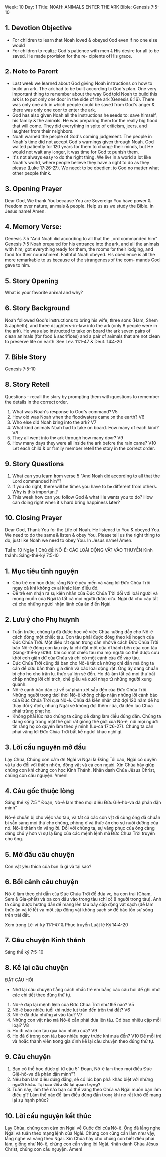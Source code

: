 Week: 10
Day: 1
Title: NOAH: ANIMALS ENTER THE ARK
Bible: Genesis 7:5-10
## 1. Devotion Objective
- For children to learn that Noah loved & obeyed God even if no one else would
- For children to realize God's patience with men & His desire for all to be saved. He made provision for the re- cipients of His grace.

## 2. Note to Parent
- Last week we learned about God giving Noah instructions on how to build an ark. The ark had to be built according to God's plan. One very important thing to remember about the way God told Noah to build this ark is to put only one door in the side of the ark (Genesis 6:16). There was only one ark in which people could be saved from God's anger & there was only one door to enter the ark.
- God has also given Noah all the instructions he needs to: save himself, his family & the animals. He was preparing them for the really big flood that will come. They did everything in spite of criticism, jeers, and laughter from their neighbors.
 - Noah warned the people of God's coming judgement. The people in Noah's time did not accept God's warnings given through Noah. God waited patiently for 120 years for them to change their minds, but He would not wait any longer, it was time for God to punish them.
- It's not always easy to do the right thing. We live in a world a lot like Noah's world, where people believe they have a right to do as they please (Luke 17:26-27). We need: to be obedient to God no matter what other people think.

## 3. Opening Prayer
Dear God, We thank You because You are Sovereign You have power & freedom over nature, animals & people. Help us as we study the Bible. In Jesus name! Amen.

## 4. Memory Verse:
Genesis 7:5 "And Noah did according to all that the Lord commanded him" Genesis 7:5 Noah prepared for his entrance into the ark, and all the animals with him; got everything ready for them, the rooms for their lodging, and food for their nourishment. Faithful Noah obeyed. His obedience is all the more remarkable to us because of the strangeness of the com- mands God gave to him.

## 5. Story Opening
What is your favorite animal and why?

## 6. Story Background
Noah followed God's instructions to bring his wife, three sons (Ham, Shem & Japheth), and three daughters-in-law into the ark (only 8 people were in the ark). He was also instructed to take on board the ark seven pairs of clean animals (for food & sacrifices) and a pair of animals that are not clean to preserve life on earth. See Lev. 11:1-47 & Deut. 14:4-20

## 7. Bible Story
Genesis 7:5-10

## 8. Story Retell
Questions - recall the story by prompting them with questions to remember the details in the correct order.
1. What was Noah's response to God's command? V5
2. How old was Noah when the floodwaters came on the earth? V6
3. Who else did Noah bring into the ark? V7
4. What kind animals Noah had to take on board. How many of each kind? V8
5. They all went into the ark through how many door? V9
6. How many days they were all inside the ark before the rain came? V10
Let each child & or family member retell the story in the correct order.

## 9. Story Questions
1. What can you learn from verse 5 "And Noah did according to all that the Lord commanded him"?
2. If you do right, there will be times you have to be different from others. Why is this important?
3. This week how can you follow God & what He wants you to do? How can doing right when it's hard bring happiness later?

## 10. Closing Prayer
Dear God, Thank You for the Life of Noah. He listened to You & obeyed You. We need to do the same & listen & obey You. Please tell us the right thing to do, just like Noah we need to obey You. In Jesus name! Amen.

Tuần: 10
Ngày 1
Chủ đề: NÔ-Ê: CÁC LOÀI ĐỘNG VẬT VÀO THUYỀN
Kinh thánh: Sáng-thế-ký 7:5-10

## 1. Mục tiêu tĩnh nguyện
- Cho trẻ em học được rằng Nô-ê yêu mến và vâng lời Đức Chúa Trời ngay cả khi không có ai khác làm điều đó.
- Để trẻ em nhận ra sự kiên nhẫn của Đức Chúa Trời đối với loài người và mong muốn của Ngài là tất cả mọi người được cứu. Ngài đã chu cấp tất cả cho những người nhận lãnh của ân điển Ngài.

## 2. Lưu ý cho Phụ huynh
- Tuần trước, chúng ta đã được học về việc Chúa hướng dẫn cho Nô-ê cách đóng một chiếc tàu. Con tàu phải được đóng theo kế hoạch của Đức Chúa Trời. Một điều rất quan trọng cần nhớ về cách Đức Chúa Trời bảo Nô-ê đóng con tàu này là chỉ đặt một cửa ở thành bên của con tàu (Sáng-thế-ký 6:16). Chỉ có một chiếc tàu mà mọi người có thể được cứu khỏi cơn giận dữ của Chúa và chỉ có một cánh cửa để vào tàu.
- Đức Chúa Trời cũng đã ban cho Nô-ê tất cả những chỉ dẫn mà ông ta cần để cứu bản thân, gia đình và các loài động vật. Ông ấy đang chuẩn bị cho họ cho trận lụt thực sự lớn sẽ đến. Họ đã làm tất cả mọi thứ bất chấp những lời chỉ trích, chế giễu và cười nhạo từ những người xung quanh.
 - Nô-ê cảnh báo dân sự về sự phán xét sắp đến của Đức Chúa Trời. Những người trong thời thời Nô-ê không chấp nhận những lời cảnh báo của Đức Chúa Trời qua Nô-ê. Chúa đã kiên nhẫn chờ đợi 120 năm để họ thay đổi ý định, nhưng Ngài sẽ không đợi thêm nữa, đã đến lúc Chúa phải trừng phạt họ.
- Không phải lúc nào chúng ta cũng dễ dàng làm điều đúng đắn. Chúng ta đang sống trong một thế giới rất giống thế giới của Nô-ê, nơi mọi người tin rằng họ có quyền làm theo ý mình (Lu-ca 17:26-27). Chúng ta cần phải vâng lời Đức Chúa Trời bất kể người khác nghĩ gì.

## 3. Lời cầu nguyện mở đầu
Lạy Chúa, Chúng con cảm ơn Ngài vì Ngài là Đấng Tối cao, Ngài có quyền và tự do đối với thiên nhiên, động vật và cả con người. Xin Chúa hãy giúp chúng con khi chúng con học Kinh Thánh. Nhân danh Chúa Jêsus Christ, chúng con cầu nguyện. Amen!

## 4. Câu gốc thuộc lòng
Sáng thế ký 7:5 " Đoạn, Nô-ê làm theo mọi điều Đức Giê-hô-va đã phán dặn mình"

Nô-ê chuẩn bị cho việc vào tàu, và tất cả các con vật đi cùng ông đã chuẩn bị sẵn sàng mọi thứ cho chúng, phòng ở và thức ăn cho sự nuôi dưỡng của nó. Nô-ê thành tín vâng lời. Đối với chúng ta, sự vâng phục của ông càng đáng chú ý hơn vì sự lạ lùng của các mệnh lệnh mà Đức Chúa Trời truyền cho ông.

## 5. Mở đầu câu chuyện
Con vật yêu thích của bạn là gì và tại sao?

## 6. Bối cảnh câu chuyện
Nô-ê làm theo chỉ dẫn của Đức Chúa Trời để đưa vợ, ba con trai (Cham, Sem & Gia-phết) và ba con dâu vào trong tàu (chỉ có 8 người trong tàu). Anh ta cũng được hướng dẫn để mang lên tàu bảy cặp động vật sạch (để làm thức ăn và tế lễ) và một cặp động vật không sạch sẽ để bảo tồn sự sống trên trái đất.

Xem trong Lê-vi-ký 11:1-47 & Phục truyền Luật lệ Ký 14:4-20

## 7. Câu chuyện Kinh thánh
Sáng thế ký 7:5-10

## 8. Kể lại câu chuyện
ĐẶT CÂU HỎI
- Nhớ lại câu chuyện bằng cách nhắc trẻ em bằng các câu hỏi để ghi nhớ các chi tiết theo đúng thứ tự.
1. Nô-ê đáp lại mệnh lệnh của Đức Chúa Trời như thế nào? V5
2. Nô-ê bao nhiêu tuổi khi nước lụt tràn đến trên trái đất? V6
3. Nô-ê đã đưa những ai vào tàu? V7
4. Những con vật nào mà Nô-ê cần phải đưa lên tàu. Có bao nhiêu cặp mỗi loại? V8
5. Họ đi vào con tàu qua bao nhiêu cửa? V9
6. Họ đã ở trong con tàu bao nhiêu ngày trước khi mưa đến? V10
Để mỗi trẻ và hoặc thành viên trong gia đình kể lại câu chuyện theo đúng thứ tự.

## 9. Câu chuyện
1. Bạn có thể học được gì từ câu 5" Đoạn, Nô-ê làm theo mọi điều Đức Giê-hô-va đã phán dặn mình"?
2. Nếu bạn làm điều đúng đắng, sẽ có lúc bạn phải khác biệt với những người khác. Tại sao điều đó lại quan trọng?
3. Tuần này, làm thế nào bạn có thể vâng theo Chúa và Ngài muốn bạn làm điều gì? Làm thế nào để làm điều đúng đắn trong khi nó rất khó để mang lại sự hạnh phúc?

## 10. Lời cầu nguyện kết thúc
Lạy Chúa, chúng con cảm ơn Ngài về Cuộc đời của Nô-ê. Ông đã lắng nghe Ngài và tuân theo mạng lệnh của Ngài. Chúng con cũng cần làm như vậy, lắng nghe và vâng theo Ngài. Xin Chúa hãy cho chúng con biết điều phải làm, giống như Nô-ê, chúng con cần vâng lời Ngài. Nhân danh Chúa Jêsus Christ, chúng con cầu nguyện. Amen!
